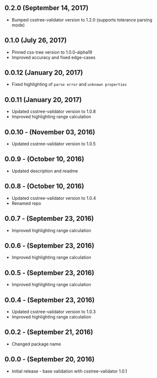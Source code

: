 ## 0.2.0 (September 14, 2017)

- Bumped csstree-validator version to 1.2.0 (supports tolerance parsing mode)

## 0.1.0 (July 26, 2017)

- Pinned css-tree version to 1.0.0-alpha19
- Improved accuracy and fixed edge-cases

## 0.0.12 (January 20, 2017)

- Fixed highlighting of `parse error` and `unknown properties`

## 0.0.11 (January 20, 2017)

- Updated csstree-validator version to 1.0.8
- Improved highlighting range calculation

## 0.0.10 - (November 03, 2016)

- Updated csstree-validator version to 1.0.5

## 0.0.9 - (October 10, 2016)

- Updated description and readme

## 0.0.8 - (October 10, 2016)

- Updated csstree-validator version to 1.0.4
- Renamed repo

## 0.0.7 - (September 23, 2016)

- Improved highlighting range calculation

## 0.0.6 - (September 23, 2016)

- Improved highlighting range calculation

## 0.0.5 - (September 23, 2016)

- Improved highlighting range calculation

## 0.0.4 - (September 23, 2016)

- Updated csstree-validator version to 1.0.3
- Improved highlighting range calculation

## 0.0.2 - (September 21, 2016)

- Changed package name

## 0.0.0 - (September 20, 2016)

- Initial release - base validation with csstree-validator 1.0.1